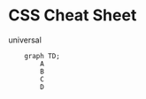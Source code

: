 # CSS Cheat Sheet

universal 
```mermaid
    graph TD;
        A
        B 
        C
        D

```